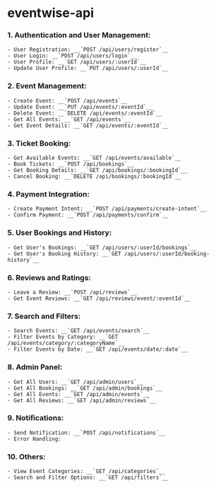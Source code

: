 # eventwise-api

### 1. Authentication and User Management: 
    - User Registration: __`POST /api/users/register`__
    - User Login: __`POST /api/users/login`__
    - User Profile: __`GET /api/users/:userId`__
    - Update User Profile: __`PUT /api/users/:userId`__

### 2. Event Management:
    - Create Event: __`POST /api/events`__
    - Update Event: __`PUT /api/events/:eventId`__
    - Delete Event: __`DELETE /api/events/:eventId`__
    - Get All Events: __`GET /api/events`__
    - Get Event Details: __`GET /api/events/:eventId`__

### 3. Ticket Booking:
    - Get Available Events: __`GET /api/events/available`__
    - Book Tickets: __`POST /api/bookings`__
    - Get Booking Details: __`GET /api/bookings/:bookingId`__
    - Cancel Booking: __`DELETE /api/bookings/:bookingId`__
### 4. Payment Integration:
    - Create Payment Intent: __`POST /api/payments/create-intent`__
    - Confirm Payment: __`POST /api/payments/confirm`__

### 5. User Bookings and History:
    - Get User's Bookings: __`GET /api/users/:userId/bookings`__
    - Get User's Booking History: __`GET /api/users/:userId/booking-history`__

### 6. Reviews and Ratings:
    - Leave a Review: __`POST /api/reviews`__
    - Get Event Reviews: __`GET /api/reviews/event/:eventId`__

### 7. Search and Filters:
    - Search Events: __`GET /api/events/search`__
    - Filter Events by Category: __`GET /api/events/category/:categoryName`__
    - Filter Events by Date: __`GET /api/events/date/:date`__

### 8. Admin Panel:
    - Get All Users: __`GET /api/admin/users`__
    - Get All Bookings: __`GET /api/admin/bookings`__
    - Get All Events: __`GET /api/admin/events`__
    - Get All Reviews: __`GET /api/admin/reviews`__

### 9. Notifications:
    - Send Notification: __`POST /api/notifications`__
    - Error Handling:

### 10. Others:
    - View Event Categories: __`GET /api/categories`__
    - Search and Filter Options: __`GET /api/filters`__
